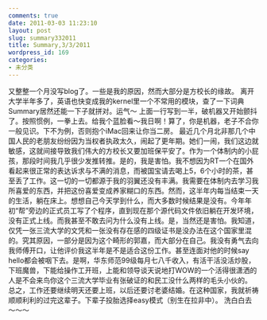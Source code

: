 ```yaml
---
comments: true
date: 2011-03-03 11:23:10
layout: post
slug: summary332011
title: Summary,3/3/2011
wordpress_id: 169
categories:
- 未分类
---
```


又整整一个月没写blog了。一些是我的原因，然而大部分是方校长的缘故。
离开大学半年多了，英语也快变成我的kernel里一个不常用的模块，查了一下词典Summary居然还能一下子就拼对。运气～
上面一行写到一半，破机器又开始颤抖了。按照惯例，一拳上去。给我个蓝脸看～我日啊！算了，你是机器，老子不合你一般见识。下不为例，否则抱个iMac回来让你当二房。
最近几个月北非那几个中国人民的老朋友纷纷因为当权者执政太久，闹起了更年期。她们一闹，我们这边就敏感，这就间接导致我们伟大的方校长又要加班保平安了。作为一个体制内的小屁孩，那段时间我几乎很少发推转推。是的，我是害怕。我不想因为RT一个在国外看起来很正常的表达诉求与不满的消息，而被国宝请去喝上5，6个小时的茶，甚至丢了工作。这一切的一切都源于我的羽翼还没有丰满。我需要在体制内去学习我所喜爱的东西，并把这份喜爱变成养家糊口的东西。然而，这半年内每当结束一天的生活，躺在床上。想想自己今天学到什么，而大多数时候结果是没有。今年年初“帮”旁边的正式员工写了个程序，直到现在那个源代码文件依旧躺在开发环境，没有正式上线。而我甚至不敢去问为什么没有上线。是，当然还是害怕。我知道，仅凭一张三流大学的文凭和一张没有存在感的四级证书是没办法在这个国家里混的。究其原因，一部分是因为这个畸形的郭嘉，而大部分在自己。我没有勇气去向我师傅开口，让他评价我这半年是不是适合这份工作。甚至连面对他的时候say hello都会被咽下去。是啊，华东师范99级每月七八千收入，有活干活没活炒股，下班魔兽，下能给操作工开班，上能和领导谈天说地打WOW的一个活得很潇洒的人是不会来鸟你这个三流大学毕业有张破证的和民工没什么两样的毛头小伙的。
总之，工作还要继续明天还要上班，以后还要讨老婆结婚。在这种国家，我就祈祷顺顺利利的过完这辈子。下辈子投胎选择easy模式（别生在拉非中）。
洗白白去～～～

